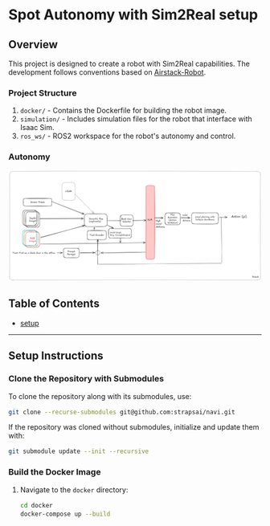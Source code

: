 # Spot Autonomy with Sim2Real setup
## Overview
This project is designed to create a robot with Sim2Real capabilities. The development follows conventions based on [Airstack-Robot](https://github.com/castacks/AirStack/tree/develop/robot).

### Project Structure
1. `docker/` - Contains the Dockerfile for building the robot image.
2. `simulation/` - Includes simulation files for the robot that interface with Isaac Sim.
3. `ros_ws/` - ROS2 workspace for the robot's autonomy and control.

### Autonomy
![Architecture Diagram](asset/arch.png)


## Table of Contents
- [setup](#setup-instructions)


---

## Setup Instructions

### Clone the Repository with Submodules
To clone the repository along with its submodules, use:
```bash
git clone --recurse-submodules git@github.com:strapsai/navi.git
```
If the repository was cloned without submodules, initialize and update them with:
```bash
git submodule update --init --recursive
```

### Build the Docker Image
1. Navigate to the `docker` directory:
   ```bash
   cd docker
   docker-compose up --build
   ```

